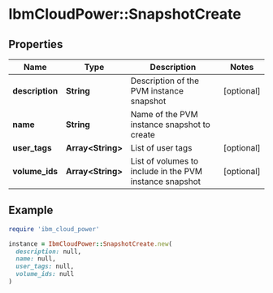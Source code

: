 # IbmCloudPower::SnapshotCreate

## Properties

| Name | Type | Description | Notes |
| ---- | ---- | ----------- | ----- |
| **description** | **String** | Description of the PVM instance snapshot | [optional] |
| **name** | **String** | Name of the PVM instance snapshot to create |  |
| **user_tags** | **Array&lt;String&gt;** | List of user tags | [optional] |
| **volume_ids** | **Array&lt;String&gt;** | List of volumes to include in the PVM instance snapshot | [optional] |

## Example

```ruby
require 'ibm_cloud_power'

instance = IbmCloudPower::SnapshotCreate.new(
  description: null,
  name: null,
  user_tags: null,
  volume_ids: null
)
```

